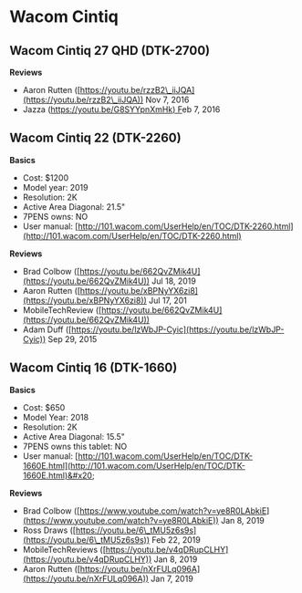 # Wacom Cintiq

## Wacom Cintiq 27 QHD (DTK-2700)

**Reviews**

* Aaron Rutten ([https://youtu.be/rzzB2\_iiJQA](https://youtu.be/rzzB2\_iiJQA)) Nov 7, 2016
* Jazza ([https://youtu.be/G8SYYpnXmHk) F](https://youtu.be/G8SYYpnXmHk)eb 7, 2016&#x20;

## Wacom Cintiq 22 (DTK-2260)

**Basics**

* Cost: $1200
* Model year: 2019
* Resolution: 2K
* Active Area Diagonal: 21.5"
* 7PENS owns: NO
* User manual: [http://101.wacom.com/UserHelp/en/TOC/DTK-2260.html](http://101.wacom.com/UserHelp/en/TOC/DTK-2260.html)

**Reviews**

* Brad Colbow ([https://youtu.be/662QvZMik4U](https://youtu.be/662QvZMik4U)) Jul 18, 2019
* Aaron Rutten ([https://youtu.be/xBPNyYX6zi8](https://youtu.be/xBPNyYX6zi8)) Jul 17, 201
* MobileTechReview ([https://youtu.be/662QvZMik4U](https://youtu.be/662QvZMik4U))
* Adam Duff ([https://youtu.be/lzWbJP-Cyic](https://youtu.be/lzWbJP-Cyic)) Sep 29, 2015

## Wacom Cintiq 16 (DTK-1660)

**Basics**

* Cost: $650
* Model Year: 2018
* Resolution: 2K
* Active Area Diagonal: 15.5"
* 7PENS owns this tablet: NO
* User manual: [http://101.wacom.com/UserHelp/en/TOC/DTK-1660E.html](http://101.wacom.com/UserHelp/en/TOC/DTK-1660E.html)&#x20;

**Reviews**

* Brad Colbow ([https://www.youtube.com/watch?v=ye8R0LAbkiE](https://www.youtube.com/watch?v=ye8R0LAbkiE)) Jan 8, 2019
* Ross Draws ([https://youtu.be/6\_tMU5z6s9s](https://youtu.be/6\_tMU5z6s9s)) Feb 22, 2019
* MobileTechReviews ([https://youtu.be/v4qDRupCLHY](https://youtu.be/v4qDRupCLHY)) Jan 8, 2019
* Aaron Rutten ([https://youtu.be/nXrFULq096A](https://youtu.be/nXrFULq096A)) Jan 7, 2019
